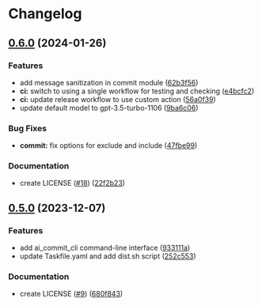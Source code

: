 # Changelog

## [0.6.0](https://github.com/liblaf/ai-commit-cli/compare/v0.5.0...v0.6.0) (2024-01-26)


### Features

* add message sanitization in commit module ([62b3f56](https://github.com/liblaf/ai-commit-cli/commit/62b3f563064cb7f6abc857a9deed3884bd617a7e))
* **ci:** switch to using a single workflow for testing and checking ([e4bcfc2](https://github.com/liblaf/ai-commit-cli/commit/e4bcfc253aa01edb64b9f28f3c178ec1558d3452))
* **ci:** update release workflow to use custom action ([56a0f39](https://github.com/liblaf/ai-commit-cli/commit/56a0f395c0a87b9501f1c66e3e6eca59d9115d3b))
* update default model to gpt-3.5-turbo-1106 ([9ba6c06](https://github.com/liblaf/ai-commit-cli/commit/9ba6c06ab73f04b3b5b97a65cb7eaa588e7e1e6c))


### Bug Fixes

* **commit:** fix options for exclude and include ([47fbe99](https://github.com/liblaf/ai-commit-cli/commit/47fbe99e90b9ab788b036375d8536ce5e8b5c7fa))


### Documentation

* create LICENSE ([#18](https://github.com/liblaf/ai-commit-cli/issues/18)) ([22f2b23](https://github.com/liblaf/ai-commit-cli/commit/22f2b23ecd4c150391b4d95f12d74617be8f8cf8))

## [0.5.0](https://github.com/liblaf/ai-commit-cli/compare/v0.4.0...v0.5.0) (2023-12-07)

### Features

- add ai_commit_cli command-line interface ([933111a](https://github.com/liblaf/ai-commit-cli/commit/933111acc6b237edfdd8841b854d99724103d978))
- update Taskfile.yaml and add dist.sh script ([252c553](https://github.com/liblaf/ai-commit-cli/commit/252c5539717b1bd26343b4f2b0503cd30b562c7f))

### Documentation

- create LICENSE ([#9](https://github.com/liblaf/ai-commit-cli/issues/9)) ([680f843](https://github.com/liblaf/ai-commit-cli/commit/680f84325c08e7896a870dd6c9530b2796573865))

